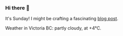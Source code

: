 ### Hi there :wave:

It's Sunday! I might be crafting a fascinating [blog post](https://benjaminwuethrich.dev).

Weather in Victoria BC: partly cloudy, at +4°C.
